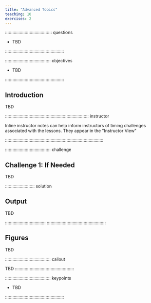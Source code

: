 ```yaml
---
title: "Advanced Topics"
teaching: 10
exercises: 2
---
```


:::::::::::::::::::::::::::::::::::::: questions 

- TBD

::::::::::::::::::::::::::::::::::::::::::::::::

::::::::::::::::::::::::::::::::::::: objectives

- TBD

::::::::::::::::::::::::::::::::::::::::::::::::

## Introduction

TBD

:::::::::::::::::::::::::::::::::::::::::::::::::::::::::::::::::::: instructor

Inline instructor notes can help inform instructors of timing challenges
associated with the lessons. They appear in the "Instructor View"

::::::::::::::::::::::::::::::::::::::::::::::::::::::::::::::::::::::::::::::::

::::::::::::::::::::::::::::::::::::: challenge 

## Challenge 1: If Needed

TBD


:::::::::::::::::::::::: solution 

## Output
 
TBD

:::::::::::::::::::::::::::::::::
::::::::::::::::::::::::::::::::::::::::::::::::

## Figures

TBD

::::::::::::::::::::::::::::::::::::: callout

TBD
::::::::::::::::::::::::::::::::::::::::::::::::


::::::::::::::::::::::::::::::::::::: keypoints 

- TBD

::::::::::::::::::::::::::::::::::::::::::::::::

[r-markdown]: https://rmarkdown.rstudio.com/
